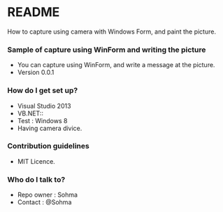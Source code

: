 # README #

How to capture using camera with Windows Form, and paint the picture.

### Sample of capture using WinForm and writing the picture ###

* You can capture using WinForm, and write a message at the picture.
* Version 0.0.1

### How do I get set up? ###

* Visual Studio 2013
* VB.NET::
* Test : Windows 8
* Having camera divice.

### Contribution guidelines ###

* MIT Licence.

### Who do I talk to? ###

* Repo owner : Sohma
* Contact : @Sohma
